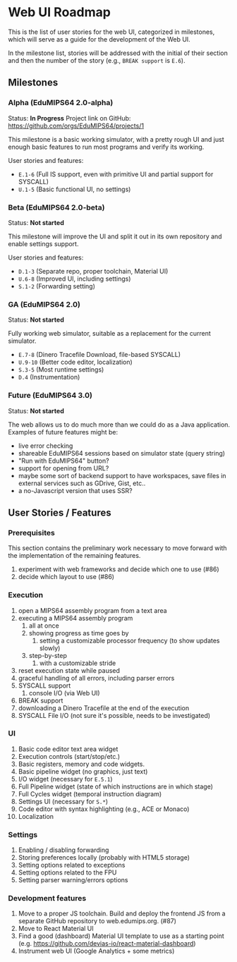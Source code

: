 # Web UI Roadmap
This is the list of user stories for the web UI, categorized in milestones, which
will serve as a guide for the development of the Web UI.

In the milestone list, stories will be addressed with the initial of their
section and then the number of the story (e.g., `BREAK support` is `E.6`).

## Milestones
### Alpha (EduMIPS64 2.0-alpha)
Status: **In Progress**
Project link on GitHub: https://github.com/orgs/EduMIPS64/projects/1

This milestone is a basic working simulator, with a pretty rough UI and just enough
basic features to run most programs and verify its working.

User stories and features:

* `E.1-6` (Full IS support, even with primitive UI and partial support for SYSCALL)
* `U.1-5` (Basic functional UI, no settings)

### Beta (EduMIPS64 2.0-beta)
Status: **Not started**

This milestone will improve the UI and split it out in its own repository
and enable settings support.

User stories and features:

* `D.1-3` (Separate repo, proper toolchain, Material UI)
* `U.6-8` (Improved UI, including settings)
* `S.1-2` (Forwarding setting)

### GA (EduMIPS64 2.0)
Status: **Not started**

Fully working web simulator, suitable as a replacement for the current simulator.

* `E.7-8` (Dinero Tracefile Download, file-based SYSCALL)
* `U.9-10` (Better code editor, localization)
* `S.3-5` (Most runtime settings)
* `D.4` (Instrumentation)

### Future (EduMIPS64 3.0)
Status: **Not started**

The web allows us to do much more than we could do as a Java application. Examples
of future features might be:

* live error checking
* shareable EduMIPS64 sessions based on simulator state (query string)
* "Run with EduMIPS64" button?
* support for opening from URL?
* maybe some sort of backend support to have workspaces, save files in external
  services such as GDrive, Gist, etc..
* a no-Javascript version that uses SSR?

## User Stories / Features
### Prerequisites
This section contains the preliminary work necessary to move forward with the
implementation of the remaining features.

1. experiment with web frameworks and decide which one to use (#86)
2. decide which layout to use (#86)

### Execution
1. open a MIPS64 assembly program from a text area
2. executing a MIPS64 assembly program
   1. all at once
   1. showing progress as time goes by
      1. setting a customizable processor frequency (to show updates slowly)
   1. step-by-step
      1. with a customizable stride
  1. reset execution state while paused
4. graceful handling of all errors, including parser errors
5. SYSCALL support
   1. console I/O (via Web UI)
6. BREAK support
7. downloading a Dinero Tracefile at the end of the execution
8. SYSCALL File I/O (not sure it's possible, needs to be investigated)

### UI
1. Basic code editor text area widget
2. Execution controls (start/stop/etc.)
3. Basic registers, memory and code widgets.
4. Basic pipeline widget (no graphics, just text)
5. I/O widget (necessary for `E.5.1`)
6. Full Pipeline widget (state of which instructions are in which stage)
7. Full Cycles widget (temporal instruction diagram)
8. Settings UI (necessary for `S.*`)
9. Code editor with syntax highlighting (e.g., ACE or Monaco)
10. Localization

### Settings
1. Enabling / disabling forwarding
2. Storing preferences locally (probably with HTML5 storage)
3. Setting options related to exceptions
4. Setting options related to the FPU
5. Setting parser warning/errors options

### Development features
1. Move to a proper JS toolchain. Build and deploy the frontend JS from a separate GitHub repository to web.edumips.org. (#87)
2. Move to React Material UI
3. Find a good (dashboard) Material UI template to use as a starting point (e.g. https://github.com/devias-io/react-material-dashboard)
4. Instrument web UI (Google Analytics + some metrics)